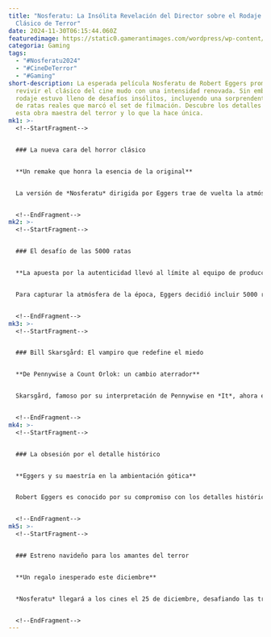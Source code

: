 ```yaml
---
title: "Nosferatu: La Insólita Revelación del Director sobre el Rodaje del
  Clásico de Terror"
date: 2024-11-30T06:15:44.060Z
featuredimage: https://static0.gamerantimages.com/wordpress/wp-content/uploads/2024/11/untitled-design-1-18.jpg?q=70&fit=crop&w=1140&h=&dpr=1
categoria: Gaming
tags:
  - "#Nosferatu2024"
  - "#CineDeTerror"
  - "#Gaming"
short-description: La esperada película Nosferatu de Robert Eggers promete
  revivir el clásico del cine mudo con una intensidad renovada. Sin embargo, el
  rodaje estuvo lleno de desafíos insólitos, incluyendo una sorprendente "plaga"
  de ratas reales que marcó el set de filmación. Descubre los detalles detrás de
  esta obra maestra del terror y lo que la hace única.
mk1: >-
  <!--StartFragment-->


  ### La nueva cara del horror clásico


  **Un remake que honra la esencia de la original**


  La versión de *Nosferatu* dirigida por Eggers trae de vuelta la atmósfera gótica de la Alemania del siglo XIX con un elenco estelar encabezado por Bill Skarsgård como el icónico vampiro Count Orlok. Acompañado por Nicholas Hoult, Lily-Rose Depp y Willem Dafoe, esta producción promete una experiencia visual única y aterradora, manteniendo la esencia del filme original de 1922.


  <!--EndFragment-->
mk2: >-
  <!--StartFragment-->


  ### El desafío de las 5000 ratas


  **La apuesta por la autenticidad llevó al límite al equipo de producción**


  Para capturar la atmósfera de la época, Eggers decidió incluir 5000 ratas entrenadas en varias escenas clave. Aunque la idea parecía excelente en teoría, en la práctica resultó ser un desafío por la incontable cantidad de desechos que estos animales producían en el set. A pesar del caos, esta decisión otorga un nivel de realismo impresionante que eleva el impacto visual de la película.


  <!--EndFragment-->
mk3: >-
  <!--StartFragment-->


  ### Bill Skarsgård: El vampiro que redefine el miedo


  **De Pennywise a Count Orlok: un cambio aterrador**


  Skarsgård, famoso por su interpretación de Pennywise en *It*, ahora enfrenta el reto de dar vida a uno de los vampiros más emblemáticos del cine. Con su habilidad para encarnar personajes siniestros, promete llevar a Count Orlok a un nivel completamente nuevo de terror y presencia en pantalla.


  <!--EndFragment-->
mk4: >-
  <!--StartFragment-->


  ### La obsesión por el detalle histórico


  **Eggers y su maestría en la ambientación gótica**


  Robert Eggers es conocido por su compromiso con los detalles históricos, como lo demostró en *The Witch* y *The Lighthouse*. Este nivel de autenticidad también está presente en *Nosferatu*, haciendo que cada escena sea un reflejo inquietante de la época y una obra de arte visual que sumergirá al espectador.


  <!--EndFragment-->
mk5: >-
  <!--StartFragment-->


  ### Estreno navideño para los amantes del terror


  **Un regalo inesperado este diciembre**


  *Nosferatu* llegará a los cines el 25 de diciembre, desafiando las tradiciones de los estrenos navideños con una historia oscura, intensa y profundamente gótica. Es una oportunidad única para los fanáticos del cine de terror de disfrutar un clásico reinventado con la visión de uno de los directores más destacados de nuestro tiempo.


  <!--EndFragment-->
---
```

